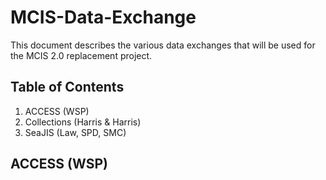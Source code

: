 # MCIS-Data-Exchange
This document describes the various data exchanges that will be used for the MCIS 2.0 replacement project.

## Table of Contents
1. ACCESS (WSP)
2. Collections (Harris & Harris)
3. SeaJIS (Law, SPD, SMC)

## ACCESS (WSP)
